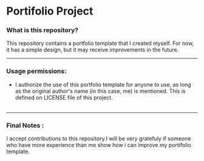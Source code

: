 <h1>Portifolio Project</h1>


<h3>What is this repository?</h3>

<p>
This repository contains a portfolio template that I created myself. For now, it has a simple design, but it may receive improvements in the future.
</p>

<hr>

<h3>Usage permissions:</h3>

<ul>
  <li>
  I authorize the use of this portfolio template for anyone to use, as long as the original author's name (in this case, me) is mentioned. This is defined on LICENSE file of this project.
  </li>
  <br>

</ul>

<hr/>

<h3>Final Notes : </h3>

<p>
I accept contributions to this repository.I will be very gratefuly if someone who have more experience than me show how i can improve my portifolio template.
</p>